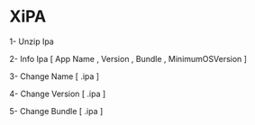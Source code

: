 # XiPA


 

1- Unzip Ipa

2- Info Ipa [ App Name , Version , Bundle , MinimumOSVersion ]

3- Change Name [ .ipa ]

4- Change Version [ .ipa ]

5- Change Bundle [ .ipa ]
